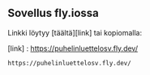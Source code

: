 ## Sovellus fly.iossa

Linkki löytyy [täältä][link] tai kopiomalla:

[link] : https://puhelinluettelosv.fly.dev/


```
https://puhelinluettelosv.fly.dev/
```

